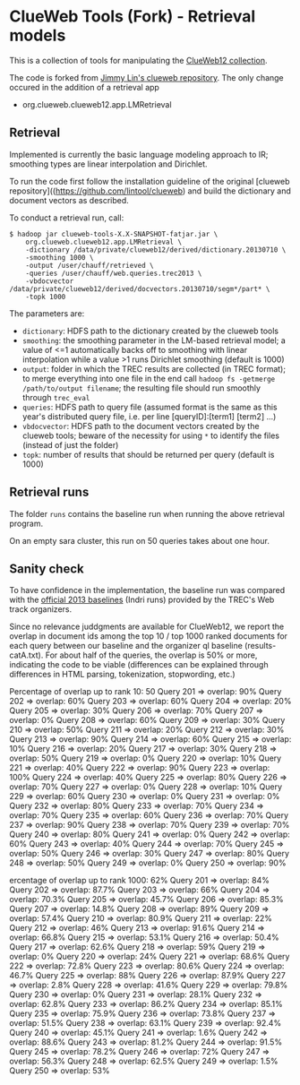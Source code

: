 ClueWeb Tools (Fork) - Retrieval models
=======================================

This is a collection of tools for manipulating the [ClueWeb12 collection](http://lemurproject.org/clueweb12/).

The code is forked from [Jimmy Lin's clueweb repository](https://github.com/lintool/clueweb). The only change occured in the addition of a retrieval app

+ org.clueweb.clueweb12.app.LMRetrieval


Retrieval
---------

Implemented is currently the basic language modeling approach to IR; smoothing types are linear interpolation and Dirichlet.

To run the code first follow the installation guideline of the original [clueweb repository]((https://github.com/lintool/clueweb) and build the dictionary and document vectors as described.

To conduct a retrieval run, call:

```
$ hadoop jar clueweb-tools-X.X-SNAPSHOT-fatjar.jar \
	org.clueweb.clueweb12.app.LMRetrieval \
	-dictionary /data/private/clueweb12/derived/dictionary.20130710 \
	-smoothing 1000 \
	-output /user/chauff/retrieved \
	-queries /user/chauff/web.queries.trec2013 \
	-vbdocvector /data/private/clueweb12/derived/docvectors.20130710/segm*/part* \
	-topk 1000
``` 

The parameters are:
+ `dictionary`: HDFS path to the dictionary created by the clueweb tools
+ `smoothing`: the smoothing parameter in the LM-based retrieval model; a value of <=1 automatically backs off to smoothing with linear interpolation while a value >1 runs Dirichlet smoothing (default is 1000)
+ `output`: folder in which the TREC results are collected (in TREC format); to merge everything into one file in the end call `hadoop fs -getmerge /path/to/output filename`; the resulting file should run smoothly through `trec_eval`
+ `queries`: HDFS path to query file (assumed format is the same as this year's distributed query file, i.e. per line [queryID]:[term1] [term2] ...)
+ `vbdocvector`: HDFS path to the document vectors created by the clueweb tools; beware of the necessity for using `*` to identify the files (instead of just the folder)
+ `topk`: number of results that should be returned per query (default is 1000)


Retrieval runs
--------------
The folder `runs` contains the baseline run when running the above retrieval program.

On an empty sara cluster, this run on 50 queries takes about one hour.


Sanity check
------------
To have confidence in the implementation, the baseline run was compared with the [official 2013 baselines](https://github.com/trec-web/trec-web-2013/tree/master/data/runs/baselines/2013/ql) (Indri runs) provided by the TREC's Web track organizers.

Since no relevance juddgments are available for ClueWeb12, we report the overlap in document ids among the top 10 / top 1000 ranked documents for each query between our baseline and the organizer ql baseline (results-catA.txt). For about half of the queries, the overlap is 50% or more, indicating the code to be viable (differences can be explained through differences in HTML parsing, tokenization, stopwording, etc.)

Percentage of overlap up to rank 10: 50
Query 201 => overlap: 90%
Query 202 => overlap: 60%
Query 203 => overlap: 60%
Query 204 => overlap: 20%
Query 205 => overlap: 30%
Query 206 => overlap: 70%
Query 207 => overlap: 0%
Query 208 => overlap: 60%
Query 209 => overlap: 30%
Query 210 => overlap: 50%
Query 211 => overlap: 20%
Query 212 => overlap: 30%
Query 213 => overlap: 90%
Query 214 => overlap: 60%
Query 215 => overlap: 10%
Query 216 => overlap: 20%
Query 217 => overlap: 30%
Query 218 => overlap: 50%
Query 219 => overlap: 0%
Query 220 => overlap: 10%
Query 221 => overlap: 40%
Query 222 => overlap: 90%
Query 223 => overlap: 100%
Query 224 => overlap: 40%
Query 225 => overlap: 80%
Query 226 => overlap: 70%
Query 227 => overlap: 0%
Query 228 => overlap: 10%
Query 229 => overlap: 60%
Query 230 => overlap: 0%
Query 231 => overlap: 0%
Query 232 => overlap: 80%
Query 233 => overlap: 70%
Query 234 => overlap: 70%
Query 235 => overlap: 60%
Query 236 => overlap: 70%
Query 237 => overlap: 90%
Query 238 => overlap: 70%
Query 239 => overlap: 70%
Query 240 => overlap: 80%
Query 241 => overlap: 0%
Query 242 => overlap: 60%
Query 243 => overlap: 40%
Query 244 => overlap: 70%
Query 245 => overlap: 50%
Query 246 => overlap: 30%
Query 247 => overlap: 80%
Query 248 => overlap: 50%
Query 249 => overlap: 0%
Query 250 => overlap: 90%


ercentage of overlap up to rank 1000: 62%
Query 201 => overlap: 84%
Query 202 => overlap: 87.7%
Query 203 => overlap: 66%
Query 204 => overlap: 70.3%
Query 205 => overlap: 45.7%
Query 206 => overlap: 85.3%
Query 207 => overlap: 14.8%
Query 208 => overlap: 89%
Query 209 => overlap: 57.4%
Query 210 => overlap: 80.9%
Query 211 => overlap: 22%
Query 212 => overlap: 46%
Query 213 => overlap: 91.6%
Query 214 => overlap: 66.8%
Query 215 => overlap: 53.1%
Query 216 => overlap: 50.4%
Query 217 => overlap: 62.6%
Query 218 => overlap: 59%
Query 219 => overlap: 0%
Query 220 => overlap: 24%
Query 221 => overlap: 68.6%
Query 222 => overlap: 72.8%
Query 223 => overlap: 80.6%
Query 224 => overlap: 46.7%
Query 225 => overlap: 88%
Query 226 => overlap: 87.9%
Query 227 => overlap: 2.8%
Query 228 => overlap: 41.6%
Query 229 => overlap: 79.8%
Query 230 => overlap: 0%
Query 231 => overlap: 28.1%
Query 232 => overlap: 62.8%
Query 233 => overlap: 86.2%
Query 234 => overlap: 85.1%
Query 235 => overlap: 75.9%
Query 236 => overlap: 73.8%
Query 237 => overlap: 51.5%
Query 238 => overlap: 63.1%
Query 239 => overlap: 92.4%
Query 240 => overlap: 45.1%
Query 241 => overlap: 1.6%
Query 242 => overlap: 88.6%
Query 243 => overlap: 81.2%
Query 244 => overlap: 91.5%
Query 245 => overlap: 78.2%
Query 246 => overlap: 72%
Query 247 => overlap: 56.3%
Query 248 => overlap: 62.5%
Query 249 => overlap: 1.5%
Query 250 => overlap: 53%

